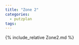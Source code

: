```yaml
---
title: "Zone 2"
categories:
  - putzplan
tags:
---
```


<!--more-->
{%  include_relative Zone2.md %}

<!--stackedit_data:
eyJoaXN0b3J5IjpbLTUxMzQxOTI1NCwtMTQ2MzI5MTIzMSwyMT
M4NDU2OTA4XX0=
-->